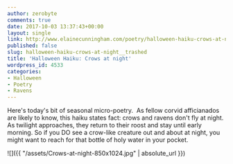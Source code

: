 ```yaml
---
author: zerobyte
comments: true
date: 2017-10-03 13:37:43+00:00
layout: single
link: http://www.elainecunningham.com/poetry/halloween-haiku-crows-at-night__trashed/
published: false
slug: halloween-haiku-crows-at-night__trashed
title: 'Halloween Haiku: Crows at night'
wordpress_id: 4533
categories:
- Halloween
- Poetry
- Ravens
---
```


Here's today's bit of seasonal micro-poetry.  As fellow corvid afficianados are likely to know, this haiku states fact: crows and ravens don't fly at night. As twilight approaches, they return to their roost and stay until early morning. So if you DO see a crow-like creature out and about at night, you might want to reach for that bottle of holy water in your pocket.

![]({{ "/assets/Crows-at-night-850x1024.jpg" | absolute_url }})


